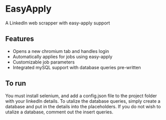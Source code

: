 # EasyApply
A LinkedIn web scrapper with easy-apply support

## Features
- Opens a new chromium tab and handles login
- Automatically applies for jobs using easy-apply
- Customizable job parameters
- Integrated mySQL support with database queries pre-written

## To run
You must install selenium, and add a config.json file to the project folder with your linkedIn details. To utalize the database queries, simply create a database and put in the details into the placeholders. If you do not wish to utalize a database, comment out the insert queries.


